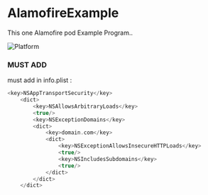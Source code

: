
# AlamofireExample
This one Alamofire pod Example Program..

![Platform](https://img.shields.io/cocoapods/p/AlamofireOauth2.svg?style=flat)

### MUST ADD
must add in info.plist :

```swift
<key>NSAppTransportSecurity</key>
	<dict>
		<key>NSAllowsArbitraryLoads</key>
		<true/>
		<key>NSExceptionDomains</key>
		<dict>
			<key>domain.com</key>
			<dict>
				<key>NSExceptionAllowsInsecureHTTPLoads</key>
				<true/>
				<key>NSIncludesSubdomains</key>
				<true/>
			</dict>
		</dict>
	</dict>
```

